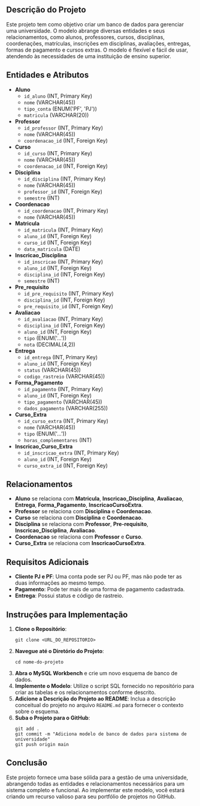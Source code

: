 <h2>Descrição do Projeto</h2>
<p>
    Este projeto tem como objetivo criar um banco de dados para gerenciar uma universidade. O modelo abrange diversas entidades e seus relacionamentos, como alunos, professores, cursos, disciplinas, coordenações, matrículas, inscrições em disciplinas, avaliações, entregas, formas de pagamento e cursos extras. O modelo é flexível e fácil de usar, atendendo às necessidades de uma instituição de ensino superior.
</p>

<h2>Entidades e Atributos</h2>
<ul>
    <li>
        <strong>Aluno</strong>
        <ul>
            <li><code>id_aluno</code> (INT, Primary Key)</li>
            <li><code>nome</code> (VARCHAR(45))</li>
            <li><code>tipo_conta</code> (ENUM('PF', 'PJ'))</li>
            <li><code>matricula</code> (VARCHAR(20))</li>
        </ul>
    </li>
    <li>
        <strong>Professor</strong>
        <ul>
            <li><code>id_professor</code> (INT, Primary Key)</li>
            <li><code>nome</code> (VARCHAR(45))</li>
            <li><code>coordenacao_id</code> (INT, Foreign Key)</li>
        </ul>
    </li>
    <li>
        <strong>Curso</strong>
        <ul>
            <li><code>id_curso</code> (INT, Primary Key)</li>
            <li><code>nome</code> (VARCHAR(45))</li>
            <li><code>coordenacao_id</code> (INT, Foreign Key)</li>
        </ul>
    </li>
    <li>
        <strong>Disciplina</strong>
        <ul>
            <li><code>id_disciplina</code> (INT, Primary Key)</li>
            <li><code>nome</code> (VARCHAR(45))</li>
            <li><code>professor_id</code> (INT, Foreign Key)</li>
            <li><code>semestre</code> (INT)</li>
        </ul>
    </li>
    <li>
        <strong>Coordenacao</strong>
        <ul>
            <li><code>id_coordenacao</code> (INT, Primary Key)</li>
            <li><code>nome</code> (VARCHAR(45))</li>
        </ul>
    </li>
    <li>
        <strong>Matricula</strong>
        <ul>
            <li><code>id_matricula</code> (INT, Primary Key)</li>
            <li><code>aluno_id</code> (INT, Foreign Key)</li>
            <li><code>curso_id</code> (INT, Foreign Key)</li>
            <li><code>data_matricula</code> (DATE)</li>
        </ul>
    </li>
    <li>
        <strong>Inscricao_Disciplina</strong>
        <ul>
            <li><code>id_inscricao</code> (INT, Primary Key)</li>
            <li><code>aluno_id</code> (INT, Foreign Key)</li>
            <li><code>disciplina_id</code> (INT, Foreign Key)</li>
            <li><code>semestre</code> (INT)</li>
        </ul>
    </li>
    <li>
        <strong>Pre_requisito</strong>
        <ul>
            <li><code>id_pre_requisito</code> (INT, Primary Key)</li>
            <li><code>disciplina_id</code> (INT, Foreign Key)</li>
            <li><code>pre_requisito_id</code> (INT, Foreign Key)</li>
        </ul>
    </li>
    <li>
        <strong>Avaliacao</strong>
        <ul>
            <li><code>id_avaliacao</code> (INT, Primary Key)</li>
            <li><code>disciplina_id</code> (INT, Foreign Key)</li>
            <li><code>aluno_id</code> (INT, Foreign Key)</li>
            <li><code>tipo</code> (ENUM('...'))</li>
            <li><code>nota</code> (DECIMAL(4,2))</li>
        </ul>
    </li>
    <li>
        <strong>Entrega</strong>
        <ul>
            <li><code>id_entrega</code> (INT, Primary Key)</li>
            <li><code>aluno_id</code> (INT, Foreign Key)</li>
            <li><code>status</code> (VARCHAR(45))</li>
            <li><code>codigo_rastreio</code> (VARCHAR(45))</li>
        </ul>
    </li>
    <li>
        <strong>Forma_Pagamento</strong>
        <ul>
            <li><code>id_pagamento</code> (INT, Primary Key)</li>
            <li><code>aluno_id</code> (INT, Foreign Key)</li>
            <li><code>tipo_pagamento</code> (VARCHAR(45))</li>
            <li><code>dados_pagamento</code> (VARCHAR(255))</li>
        </ul>
    </li>
    <li>
        <strong>Curso_Extra</strong>
        <ul>
            <li><code>id_curso_extra</code> (INT, Primary Key)</li>
            <li><code>nome</code> (VARCHAR(45))</li>
            <li><code>tipo</code> (ENUM('...'))</li>
            <li><code>horas_complementares</code> (INT)</li>
        </ul>
    </li>
    <li>
        <strong>Inscricao_Curso_Extra</strong>
        <ul>
            <li><code>id_inscricao_extra</code> (INT, Primary Key)</li>
            <li><code>aluno_id</code> (INT, Foreign Key)</li>
            <li><code>curso_extra_id</code> (INT, Foreign Key)</li>
        </ul>
    </li>
</ul>
    <h2>Relacionamentos</h2>
    <ul>
        <li><strong>Aluno</strong> se relaciona com <strong>Matricula</strong>, <strong>Inscricao_Disciplina</strong>, <strong>Avaliacao</strong>, <strong>Entrega</strong>, <strong>Forma_Pagamento</strong>, <strong>InscricaoCursoExtra</strong>.</li>
        <li><strong>Professor</strong> se relaciona com <strong>Disciplina</strong> e <strong>Coordenacao</strong>.</li>
        <li><strong>Curso</strong> se relaciona com <strong>Disciplina</strong> e <strong>Coordenacao</strong>.</li>
        <li><strong>Disciplina</strong> se relaciona com <strong>Professor</strong>, <strong>Pre-requisito</strong>, <strong>Inscricao_Disciplina</strong>, <strong>Avaliacao</strong>.</li>
        <li><strong>Coordenacao</strong> se relaciona com <strong>Professor</strong> e <strong>Curso</strong>.</li>
        <li><strong>Curso_Extra</strong> se relaciona com <strong>InscricaoCursoExtra</strong>.</li>
    </ul>
    <h2>Requisitos Adicionais</h2>
    <ul>
        <li><strong>Cliente PJ e PF</strong>: Uma conta pode ser PJ ou PF, mas não pode ter as duas informações ao mesmo tempo.</li>
        <li><strong>Pagamento</strong>: Pode ter mais de uma forma de pagamento cadastrada.</li>
        <li><strong>Entrega</strong>: Possui status e código de rastreio.</li>
    </ul>
    <h2>Instruções para Implementação</h2>
    <ol>
        <li><strong>Clone o Repositório</strong>:
            <pre><code>git clone &lt;URL_DO_REPOSITORIO&gt;</code></pre>
        </li>
        <li><strong>Navegue até o Diretório do Projeto</strong>:
            <pre><code>cd nome-do-projeto</code></pre>
        </li>
        <li><strong>Abra o MySQL Workbench</strong> e crie um novo esquema de banco de dados.</li>
        <li><strong>Implemente o Modelo</strong>: Utilize o script SQL fornecido no repositório para criar as tabelas e os relacionamentos conforme descrito.</li>
        <li><strong>Adicione a Descrição do Projeto ao README</strong>: Inclua a descrição conceitual do projeto no arquivo <code>README.md</code> para fornecer o contexto sobre o esquema.</li>
        <li><strong>Suba o Projeto para o GitHub</strong>:
            <pre><code>git add .<br>git commit -m "Adiciona modelo de banco de dados para sistema de universidade"<br>git push origin main</code></pre>
        </li>
    </ol>
    <h2>Conclusão</h2>
    <p>
        Este projeto fornece uma base sólida para a gestão de uma universidade, abrangendo todas as entidades e relacionamentos necessários para um sistema completo e funcional. Ao implementar este modelo, você estará criando um recurso valioso para seu portfólio de projetos no GitHub.
    </p>
</body>
</html>
